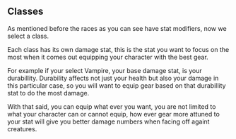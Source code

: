 ## Classes

As mentioned before the races as you can see have stat modifiers, now we select a class.

Each class has its own damage stat, this is the stat you want to focus on the most when it comes out equipping your character
with the best gear.

For example if your select Vampire, your base damage stat, is your durabillity. Durability affects not just your health but also your damage in this particular case, so you will want to equip gear based on that durabillity stat to do the most damage.

With that said, you can equip what ever you want, you are not limited to what your character can or cannot equip, how ever gear more attuned to your stat will give you better damage numbers when facing off againt creatures.


